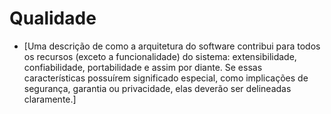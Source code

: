 # Qualidade

- [Uma descrição de como a arquitetura do software contribui para todos os recursos (exceto a funcionalidade) do sistema: extensibilidade, confiabilidade, portabilidade e assim por diante. Se essas características possuírem significado especial, como implicações de segurança, garantia ou privacidade, elas deverão ser delineadas claramente.]